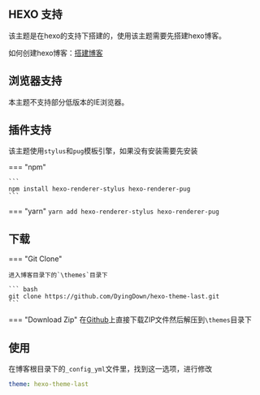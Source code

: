 ## HEXO 支持

该主题是在hexo的支持下搭建的，使用该主题需要先搭建hexo博客。

如何创建hexo博客：[搭建博客](https://dyingdown.github.io/2019/08/13/Build-Blog/)

## 浏览器支持

本主题不支持部分低版本的IE浏览器。

## 插件支持

该主题使用`stylus`和`pug`模板引擎，如果没有安装需要先安装

=== "npm"
	
	``` 
	npm install hexo-renderer-stylus hexo-renderer-pug
	```

=== "yarn"
	```
	yarn add hexo-renderer-stylus hexo-renderer-pug
	```

## 下载

=== "Git Clone"

	进入博客目录下的`\themes`目录下
	
	``` bash
	git clone https://github.com/DyingDown/hexo-theme-last.git
	```

=== "Download Zip"
	在[Github](https://github.com/DyingDown/hexo-theme-last)上直接下载ZIP文件然后解压到`\themes`目录下

## 使用

在博客根目录下的`_config_yml`文件里，找到这一选项，进行修改

```yml
theme: hexo-theme-last
```

